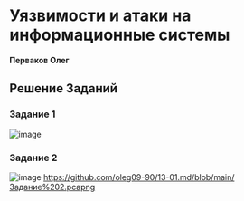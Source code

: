 # Уязвимости и атаки на информационные системы

**Перваков Олег**

## Решение Заданий 

### Задание 1
![image](https://github.com/user-attachments/assets/3e97e12a-4b77-4854-ae00-f76d5830f6eb)
### Задание 2
![image](https://github.com/user-attachments/assets/68852461-ddf7-47e1-9a00-24094b71981c)
https://github.com/oleg09-90/13-01.md/blob/main/Задание%202.pcapng





